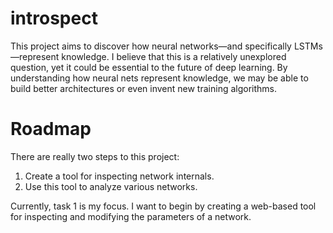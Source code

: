 # introspect

This project aims to discover how neural networks&mdash;and specifically LSTMs&mdash;represent knowledge. I believe that this is a relatively unexplored question, yet it could be essential to the future of deep learning. By understanding how neural nets represent knowledge, we may be able to build better architectures or even invent new training algorithms.

# Roadmap

There are really two steps to this project:

  1. Create a tool for inspecting network internals.
  2. Use this tool to analyze various networks.

Currently, task 1 is my focus. I want to begin by creating a web-based tool for inspecting and modifying the parameters of a network.

